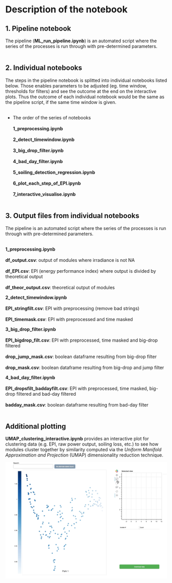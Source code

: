 # Description of the notebook

<h2>1. Pipeline notebook</h2>

The pipeline (**ML_run_pipeline.ipynb**) is an automated script where the series of the processes is run through with pre-determined parameters.
<br></br>

<h2>2. Individual notebooks</h2>
The steps in the pipeline notebook is splitted into individual notebooks listed below. Those enables parameters to be adjusted (eg. time window, thresholds for filters) and see the outcome at the end on the interactive plots. Thus the outcome of each individual notebook would be the same as the pipeline script, if the same time window is given.
<br></br>

- The order of the series of notebooks
<br></br>
**1_preprocessing.ipynb**
<br></br>
**2_detect_timewindow.ipynb**
<br></br>
**3_big_drop_filter.ipynb**
<br></br>
**4_bad_day_filter.ipynb**
<br></br>
**5_soiling_detection_regression.ipynb**
<br></br>
**6_plot_each_step_of_EPI.ipynb**
<br></br>
**7_interactive_visualise.ipynb**
<br></br>

<h2>3. Output files from individual notebooks</h2>
The pipeline is an automated script where the series of the processes is run through with pre-determined parameters.
<br></br>

**1_preprocessing.ipynb**<br></br>
**df_output.csv**: output of modules where irradiance is not NA<br></br>
**df_EPI.csv**: EPI (energy performance index) where output is divided by theoretical output<br></br>
**df_theor_output.csv**:  theoretical output of modules

**2_detect_timewindow.ipynb**
<br></br>
**EPI_stringfilt.csv**: EPI with preprocessing (remove bad strings)<br></br>
**EPI_timemask.csv**: EPI with preprocessed and time masked

**3_big_drop_filter.ipynb**
<br></br>
**EPI_bigdrop_filt.csv**: EPI with preprocessed, time masked and big-drop filtered<br></br>
**drop_jump_mask.csv**: boolean dataframe resulting from big-drop filter<br></br>
**drop_mask.csv**: boolean dataframe resulting from big-drop and jump filter

**4_bad_day_filter.ipynb**
<br></br>
**EPI_dropsfilt_baddayfilt.csv**: EPI with preprocessed, time masked, big-drop filtered and bad-day filtered<br></br>
**badday_mask.csv**: boolean dataframe resulting from bad-day filter<br></br>


## Additional plotting

**UMAP_clustering_interactive.ipynb** provides an interactive plot for clustering data (e.g. EPI, raw power output, soiling loss, etc.) to see how modules cluster together by similarity computed via the *Uniform Manifold Approximation and Projection* (UMAP) dimensionality reduction technique. 

![UMAP](../umap_plot.gif)




